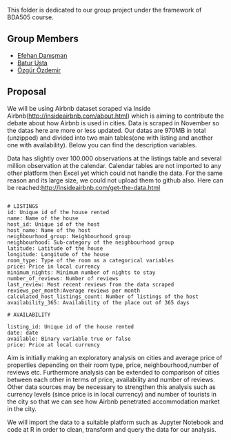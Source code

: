 This folder is dedicated to our group project under the framework of BDA505 course. 

## Group Members

* [Efehan Danışman](https://mef-bda503.github.io/pj18-efehandanisman/) 
* [Batur Usta](https://mef-bda503.github.io/pj18-baturusta/) 
* [Özgür Özdemir](https://mef-bda503.github.io/pj18-ozdemiroz/)

## Proposal

We will be using Airbnb dataset scraped via Inside Airbnb(http://insideairbnb.com/about.html) which is aiming to contribute the debate about how Airbnb is used in cities. Data is scraped in November so the datas here are more or less updated. Our datas are 970MB in total (unzipped) and divided into two main tables(one with listing and another one with availability). Below you can find the description variables.

Data has slightly over 100.000 observations at the listings table and several million observation at the calendar. Calendar tables are not imported to any other platform then Excel yet which could not handle the data. For the same reason and its large size, we could not upload them to github also. Here can be reached:http://insideairbnb.com/get-the-data.html

```{r}

# LISTINGS
id: Unique id of the house rented
name: Name of the house
host_id: Unique id of the host
host_name: Name of the host
neighbourhood_group: Neighbourhood group
neighbourhood: Sub-category of the neighbourhood group
latitude: Latitude of the house
longitude: Longitude of the house
room_type: Type of the room as a categorical variables
price: Price in local currency
minimum_nights: Minimum number of nights to stay
number_of_reviews: Number of reviews
last_review: Most recent reviews from the data scraped
reviews_per_month:Average reviews per month
calculated_host_listings_count: Number of listings of the host
availability_365: Availability of the place out of 365 days

# AVAILABILITY

listing_id: Unique id of the house rented
date: date
available: Binary variable true or false
price: Price at local currency

```
Aim is initially making an exploratory analysis on cities and average price of properties depending on their room type, price, neighbourhood,number of reviews etc. Furthermore analysis can be extended to comparison of cities between each other in terms of price, availability and number of reviews. Other data sources may be necessary to strengthen this analysis such as currency levels (since price is in local currency) and number of tourists in the city so that we can see how Airbnb penetrated accommodation market in the city.

We will import the data to a suitable platform such as Jupyter Notebook and code at R in order to clean, transform and query the data for our analysis.
